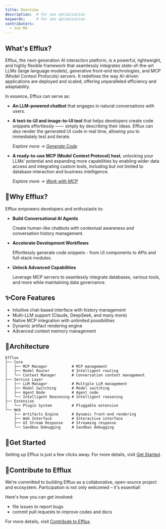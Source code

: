 ```yaml
---
title: Overview
description:  # for seo optimization
keywords:     # for seo optimization
contributors:
  - Jun Ma
---
```


## What's Efflux?
    
Efflux, the next-generation AI interaction platform, is a powerful, lightweight, and highly flexible framework that seamlessly integrates state-of-the-art LLMs (large language models), generative front-end technologies, and MCP (Model Context Protocols) servers. It redefines the way AI-driven applications are deployed and scaled, offering unparalleled efficiency and adaptability.

In essence, Efflux can serve as:

* **An LLM-powered chatbot** that engages in natural conversations with users.

* **A text-to-UI and image-to-UI tool** that helps developers create code snippets effortlessly —— simply by describing their ideas. Efflux can also render the generated UI code in real time, allowing you to immediately test and iterate. 

    *Explore more → [Generate Code](generate-code.md)*

* **A ready-to-use MCP (Model Context Protocol) host**, unlocking your LLMs' potential and expanding more capabilities by enabling wider data access and integrating custom tools, including but not limited to database interaction and business intelligence.

    *Explore more → [Work with MCP](work-with-mcp.md)*

## 🌟Why Efflux?

Efflux empowers developers and enthusiasts to:

- **Build Conversational AI Agents**

    Create human-like chatbots with contextual awareness and conversation history management.

- **Accelerate Development Workflows**

    Effortlessly generate code snippets - from UI components to APIs and full-stack modules.

- **Unlock Advanced Capabilities**

    Leverage MCP servers to seamlessly integrate databases, various tools, and more while maintaining data governance.

## ✨Core Features

- Intuitive chat-based interface with history management
- Multi-LLM support (Claude, DeepSeek, and many more)
- Native MCP integration with unlimited possibilities
- Dynamic artifact rendering engine
- Advanced context memory management

## 🧩Architecture

```
Efflux
├── Core
│   ├── MCP Manager           # MCP management
│   ├── Model Router          # Intelligent routing
│   └── Context Manager       # Conversation context management
├── Service Layer
│   ├── LLM Manager           # Multiple LLM management
│   ├── Model Switching       # Model switching
│   ├── Agent Node            # Agent node
│   └── Intelligent Reasoning # Intelligent reasoning
├── Extension
│   └── Plugin System         # Pluggable extension
└── Web                   
    ├── Artifacts Engine      # Dynamic front-end rendering
    ├── Web Interface         # Interactive interface
    ├── UI Stream Response    # Streaming response
    └── Sandbox Debugging     # Sandbox debugging
```

## 🚀Get Started

Setting up Efflux is just a few clicks away. For more details, visit [Get Started](get-started.md).

## 🤝Contribute to Efflux

We’re committed to building Efflux as a collaborative, open-source project and ecosystem. Participation is not only welcomed – it's essential!

Here's how you can get involved:

* file issues to report bugs
* commit pull requests to improve codes and docs

For more details, visit [Contribute to Efflux](contribute.md).